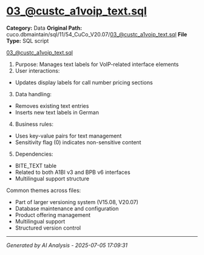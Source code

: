 # 03_@custc_a1voip_text.sql

**Category:** Data
**Original Path:** cuco.dbmaintain/sql/11/54_CuCo_V20.07/03_@custc_a1voip_text.sql
**File Type:** SQL script

03_@custc_a1voip_text.sql
1. Purpose: Manages text labels for VoIP-related interface elements
2. User interactions:
- Updates display labels for call number pricing sections
3. Data handling:
- Removes existing text entries
- Inserts new text labels in German
4. Business rules:
- Uses key-value pairs for text management
- Sensitivity flag (0) indicates non-sensitive content
5. Dependencies:
- BITE_TEXT table
- Related to both A1BI v3 and BPB v6 interfaces
- Multilingual support structure

Common themes across files:
- Part of larger versioning system (V15.08, V20.07)
- Database maintenance and configuration
- Product offering management
- Multilingual support
- Structured version control

---
*Generated by AI Analysis - 2025-07-05 17:09:31*
